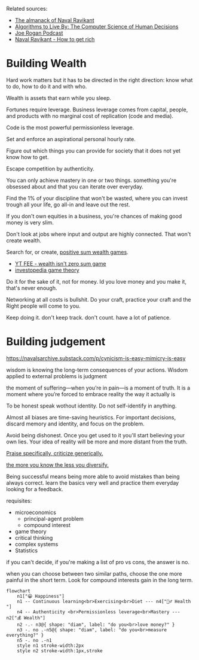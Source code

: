 Related sources:  
- [The almanack of Naval Ravikant](https://www.navalmanack.com/)  
- [Algorithms to Live By: The Computer Science of Human Decisions](https://www.amazon.it/Algorithms-live-Brian-Christian/dp/0007547994/ref=tmm_pap_swatch_0)  
- [Joe Rogan Podcast](https://youtu.be/3qHkcs3kG44?si=3b75F9aawTFUsl7G)  
- [Naval Ravikant - How to get rich](https://youtu.be/1-TZqOsVCNM?si=-tMaAm0btKGnon1p)  

# Building Wealth
Hard work matters but it has to be directed in the right direction: know what to do, how to do it and with who.

Wealth is assets that earn while you sleep.

Fortunes require leverage. Business leverage comes from capital, people, and products with no marginal cost of replication (code and media).

Code is the most powerful permissionless leverage.

Set and enforce an aspirational personal hourly rate.

Figure out which things you can provide for society that it does not yet know how to get.

Escape competition by authenticity.

You can only achieve mastery in one or two things. something you're obsessed about and that you can iterate over everyday.

Find the 1% of your discipline that won't be wasted, where you can invest trough all your life, go all-in and leave out the rest.

If you don't own equities in a business, you're chances of making good money is very slim.

Don't look at jobs where input and output are highly connected. That won't create wealth.

Search for, or create, [positive sum wealth games](https://youtu.be/7lSZQix6l3s?si=aAq4sePbesVpjgmp).  
- [YT FEE - wealth isn't zero sum game](https://youtu.be/rixbHbaWBuk?si=IoM8uzldhO7O4eFt)  
- [investopedia game theory](https://www.investopedia.com/terms/g/gametheory.asp)  


Do it for the sake of it, not for money. Id you love money and you make it, that's never enough.

Networking at all costs is bullshit. Do your craft, practice your craft and the Right people will come to you.

Keep doing it. don't keep track. don't count. have a lot of patience.


# Building judgement

https://navalsarchive.substack.com/p/cynicism-is-easy-mimicry-is-easy

wisdom is knowing the long-term consequences of your actions. Wisdom applied to external problems is judgment

the moment of suffering—when you’re in pain—is a moment of truth. It is a moment where you’re forced to embrace reality the way it actually is

To be honest speak wothout identity. Do not self-identify in anything. 

Almost all biases are time-saving heuristics. For important decisions, discard memory and identity, and focus on the problem.

Avoid being dishonest. Once you get used to it you'll start believing your own lies. Your idea of reality will be more and more distant from the truth.

[Praise specifically, criticize generically.]( https://home.workstory.team/post/praise-specifically-criticize-generally#:~:text=Praise%20by%20name%2C%20criticize%20by,the%20art%20of%20giving%20feedback.)

[the more you know the less you diversify. ](https://x.com/NavalismHQ/status/1793875574492139850)

Being successful means being more able to avoid mistakes than being always correct. 
learn the basics very well and practice them everyday looking for a feedback. 

requisites:  
- microeconomics
   - principal-agent problem 
   - compound interest 
- game theory 
- critical thinking 
- complex systems 
- Statistics 

if you can't decide, if you're making a list of pro vs cons, the answer is no.

when you can choose between two similar paths, choose the one more painful in the short term. Look for compound interests gain in the long term.

```mermaid
flowchart
    n1["😁 Happiness"]
    n1 -- Continuous learning<br>Exercising<br>Diet --- n4["🧘‍♂️ Health "]
    n4 -- Authenticity <br>Permissionless leverage<br>Mastery --- n2["💰 Wealth"]
    n2 -.- n3@{ shape: "diam", label: "do you<br>love money?" }
    n3 -. no .-n5@{ shape: "diam", label: "do you<br>measure everything?" }
    n5 -. no .-n1
    style n1 stroke-width:2px
    style n2 stroke-width:1px,stroke

```
